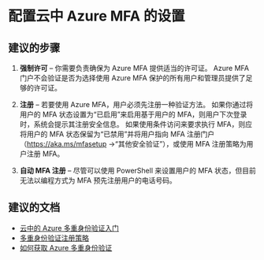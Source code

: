 <properties
  pageTitle="Cloud-based MFA/Configuring Azure MFA Settings"
  description="排查 Azure MFA 设置问题"
  service="microsoft.aad"
  resource="Microsoft_AAD_IAM"
  authors="kgremban"
  displayOrder="110"
  selfHelpType="resource"
  supportTopicIds=""
  resourceTags="mfa_overview"
  productPesIds=""
  cloudEnvironments="public"
/>


# <a name="configure-settings-for-azure-mfa-in-the-cloud"></a>配置云中 Azure MFA 的设置

## <a name="recommended-steps"></a>**建议的步骤**

1. **强制许可** – 你需要负责确保为 Azure MFA 提供适当的许可证。 Azure MFA 门户不会验证是否为选择使用 Azure MFA 保护的所有用户和管理员提供了足够的许可证。

2. **注册** – 若要使用 Azure MFA，用户必须先注册一种验证方法。 如果你通过将用户的 MFA 状态设置为“已启用”来启用基于用户的 MFA，则用户下次登录时，系统会提示其注册安全信息。 如果使用条件访问来要求执行 MFA，则应将用户的 MFA 状态保留为“已禁用”并将用户指向 MFA 注册门户（https://aka.ms/mfasetup ->“其他安全验证”），或使用 MFA 注册策略为用户注册 MFA。

3. **自动 MFA 注册** – 尽管可以使用 PowerShell 来设置用户的 MFA 状态，但目前无法以编程方式为 MFA 预先注册用户的电话号码。

## <a name="recommended-documents"></a>**建议的文档** 

- [云中的 Azure 多重身份验证入门](https://docs.microsoft.com/azure/multi-factor-authentication/multi-factor-authentication-get-started-cloud)
- [多重身份验证注册策略](https://docs.microsoft.com/azure/active-directory/active-directory-identityprotection#multi-factor-authentication-registration-policy)
- [如何获取 Azure 多重身份验证](https://docs.microsoft.com/azure/multi-factor-authentication/multi-factor-authentication-versions-plans#how-to-get-azure-multi-factor-authentication-1) 
